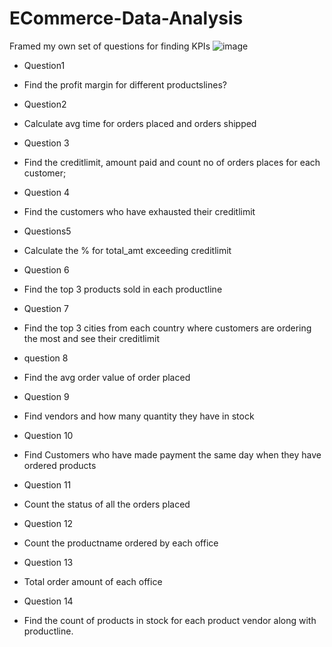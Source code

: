 # ECommerce-Data-Analysis
Framed my own set of questions for finding KPIs
![image](https://github.com/sumidhakp123/ECommerce-Data-Analysis/assets/69155879/0e0d65b4-c90d-415d-abcd-f7ae9cc771bb)

- Question1
- Find the profit margin for different productslines?

- Question2
- Calculate avg time for orders placed and orders shipped

- Question 3
- Find the creditlimit, amount paid and count no of orders places for each customer;

- Question 4
- Find the customers who have exhausted their creditlimit  

- Questions5
- Calculate the % for total_amt exceeding creditlimit

- Question 6
- Find the top 3 products sold in each productline 

- Question 7
- Find the top 3  cities from each country where customers are ordering the most and see their creditlimit

- question 8
- Find the avg order value of order placed

- Question 9
- Find vendors and how many quantity they have in stock

- Question 10
- Find Customers who have made payment the same day when they have ordered products
  
- Question 11
- Count the status of all the orders placed
 
- Question 12
- Count the productname ordered by each office
 
 - Question 13
 -  Total order amount of each office
 
 - Question 14
 - Find the count of products in stock for each product vendor along with productline.

